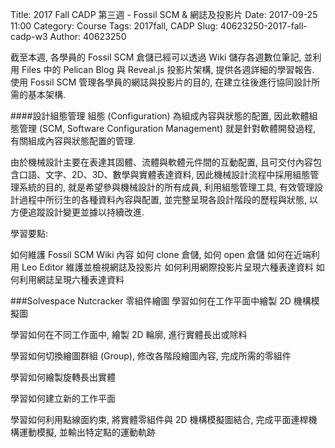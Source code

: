 Title: 2017 Fall CADP 第三週 - Fossil SCM & 網誌及投影片
Date: 2017-09-25 11:00
Category: Course
Tags: 2017fall, CADP
Slug: 40623250-2017-fall-cadp-w3
Author: 40623250

截至本週, 各學員的 Fossil SCM 倉儲已經可以透過 Wiki 儲存各週數位筆記, 並利用 Files 中的 Pelican Blog 與 Reveal.js 投影片架構, 提供各週詳細的學習報告. 使用 Fossil SCM 管理各學員的網誌與投影片的目的, 在建立往後進行協同設計所需的基本架構.

<!-- PELICAN_END_SUMMARY -->

####設計組態管理
組態 (Configuration) 為組成內容與狀態的配置, 因此軟體組態管理 (SCM, Software Configuration Management) 就是針對軟體開發過程, 有關組成內容與狀態配置的管理.

由於機械設計主要在表達其固體、流體與軟體元件間的互動配置, 且可交付內容包含口語、文字、2D、3D、數學與實體表達資料, 因此機械設計流程中採用組態管理系統的目的, 就是希望參與機械設計的所有成員, 利用組態管理工具, 有效管理設計過程中所衍生的各種資料內容與配置, 並完整呈現各設計階段的歷程與狀態, 以方便追蹤設計變更並據以持續改進.

學習要點:

如何維護 Fossil SCM Wiki 內容 如何 clone 倉儲, 如何 open 倉儲 如何在近端利用 Leo Editor 維護並檢視網誌及投影片 如何利用網際投影片呈現六種表達資料 如何利用網誌呈現六種表達資料

###Solvespace Nutcracker 零組件繪圖
學習如何在工作平面中繪製 2D 機構模擬圖

學習如何在不同工作面中, 繪製 2D 輪廓, 進行實體長出或除料

學習如何切換繪圖群組 (Group), 修改各階段繪圖內容, 完成所需的零組件

學習如何繪製旋轉長出實體

學習如何建立新的工作平面

學習如何利用點線面約束, 將實體零組件與 2D 機構模擬圖結合, 完成平面連桿機構運動模擬, 並輸出特定點的運動軌跡

